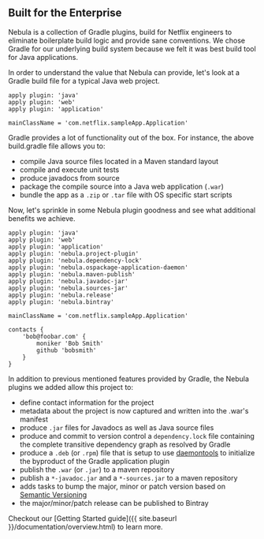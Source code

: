 ## Built for the Enterprise

Nebula is a collection of Gradle plugins, build for Netflix engineers to eliminate boilerplate build logic and provide sane conventions. We chose Gradle for our underlying build system because we felt it was best build tool for Java applications.

In order to understand the value that Nebula can provide, let's look at a Gradle build file for a typical Java web project.

~~~output
apply plugin: 'java'
apply plugin: 'web'
apply plugin: 'application'

mainClassName = 'com.netflix.sampleApp.Application'
~~~

Gradle provides a lot of functionality out of the box. For instance, the above build.gradle file allows you to:

- compile Java source files located in a Maven standard layout
- compile and execute unit tests
- produce javadocs from source
- package the compile source into a Java web application (`.war`)
- bundle the app as a `.zip` or `.tar` file with OS specific start scripts

Now, let's sprinkle in some Nebula plugin goodness and see what additional benefits we achieve.

~~~output
apply plugin: 'java'
apply plugin: 'web'
apply plugin: 'application'
apply plugin: 'nebula.project-plugin'
apply plugin: 'nebula.dependency-lock'
apply plugin: 'nebula.ospackage-application-daemon'
apply plugin: 'nebula.maven-publish'
apply plugin: 'nebula.javadoc-jar'
apply plugin: 'nebula.sources-jar'
apply plugin: 'nebula.release'
apply plugin: 'nebula.bintray'

mainClassName = 'com.netflix.sampleApp.Application'

contacts {
    'bob@foobar.com' {
        moniker 'Bob Smith'
        github 'bobsmith'
    }
}
~~~

In addition to previous mentioned features provided by Gradle, the Nebula plugins we added allow this project to:

- define contact information for the project
- metadata about the project is now captured and written into the .war's manifest
- produce `.jar` files for Javadocs as well as Java source files
- produce and commit to version control a `dependency.lock` file containing the complete transitive dependency graph as resolved by Gradle
- produce a `.deb` (or `.rpm`) file that is setup to use [daemontools](http://www.daemon-tools.cc/downloads#1Page) to initialize the byproduct of the Gradle application plugin
- publish the `.war` (or `.jar`) to a maven repository
- publish a `*-javadoc.jar` and a `*-sources.jar` to a maven repository
- adds tasks to bump the major, minor or patch version based on [Semantic Versioning](http://semver.org/)
- the major/minor/patch release can be published to Bintray

Checkout our [Getting Started guide]({{ site.baseurl }}/documentation/overview.html) to learn more.

